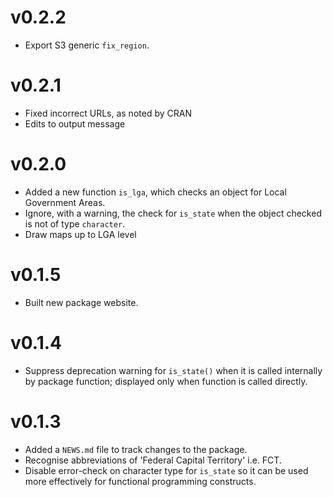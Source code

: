 # v0.2.2

* Export S3 generic `fix_region`.

# v0.2.1

* Fixed incorrect URLs, as noted by CRAN
* Edits to output message

# v0.2.0

* Added a new function `is_lga`, which checks an object for Local Government Areas.
* Ignore, with a warning, the check for `is_state` when the object checked is not of type `character`.
* Draw maps up to LGA level

# v0.1.5

* Built new package website.

# v0.1.4

* Suppress deprecation warning for `is_state()` when it is called internally by package function; displayed only when function is called directly.

# v0.1.3

* Added a `NEWS.md` file to track changes to the package.
* Recognise abbreviations of 'Federal Capital Territory' i.e. FCT.
* Disable error-check on character type for `is_state` so it can be used more effectively for functional programming constructs.
